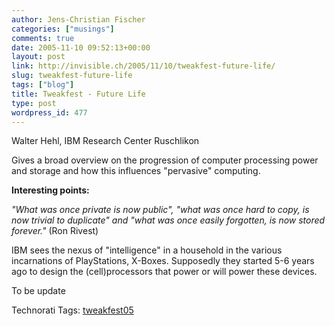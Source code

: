 ```yaml
---
author: Jens-Christian Fischer
categories: ["musings"]
comments: true
date: 2005-11-10 09:52:13+00:00
layout: post
link: http://invisible.ch/2005/11/10/tweakfest-future-life/
slug: tweakfest-future-life
tags: ["blog"]
title: Tweakfest - Future Life
type: post
wordpress_id: 477
---
```



Walter Hehl, IBM Research Center Ruschlikon



Gives a broad overview on the progression of computer processing power and storage and how this influences "pervasive" computing. 



**Interesting points:**



_"What was once private is now public", "what was once hard to copy, is now trivial to duplicate" and "what was once easily forgotten, is now stored forever."_ (Ron Rivest)



IBM sees the nexus of "intelligence" in a household in the various incarnations of PlayStations, X-Boxes. Supposedly they started 5-6 years ago to design the (cell)processors that power or will power these devices.



To be update
  






Technorati Tags: [tweakfest05](http://technorati.com/tag/tweakfest05)
